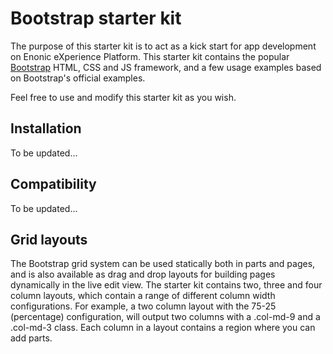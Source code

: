 # Bootstrap starter kit

The purpose of this starter kit is to act as a kick start for app development on Enonic eXperience Platform. This starter kit contains the popular [Bootstrap](http://getbootstrap.com/) HTML, CSS and JS framework, and a few usage examples based on Bootstrap's official examples.

Feel free to use and modify this starter kit as you wish.

## Installation

To be updated...

## Compatibility

To be updated...

## Grid layouts

The Bootstrap grid system can be used statically both in parts and pages, and is also available as drag and drop layouts for building pages dynamically in the live edit view.
The starter kit contains two, three and four column layouts, which contain a range of different column width configurations. For example, a two column layout with the 75-25 (percentage) configuration, will output two columns with a .col-md-9 and a .col-md-3 class. Each column in a layout contains a region where you can add parts.